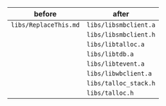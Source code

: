 	 
before | after
------------- | -------------
`libs/ReplaceThis.md`   | `libs/libsmbclient.a`   
							 | `libs/libsmbclient.h`  
							 | `libs/libtalloc.a`  
							 | `libs/libtdb.a`  
							 | `libs/libtevent.a`  
							 | `libs/libwbclient.a`  
							 | `libs/talloc_stack.h`  
							 | `libs/talloc.h`  